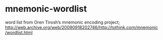 mnemonic-wordlist
=================

word list from Oren Tirosh’s mnemonic encoding project; http://web.archive.org/web/20090918202746/http://tothink.com/mnemonic/wordlist.html
